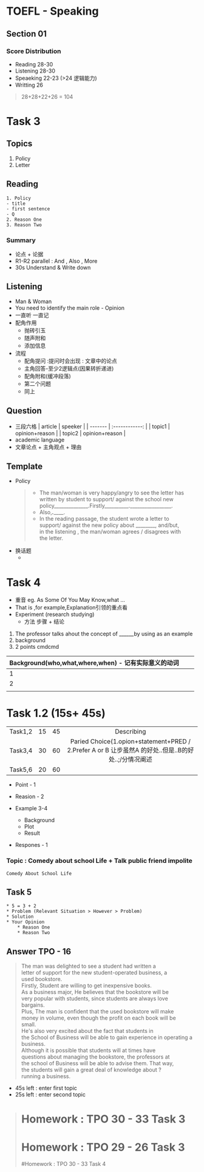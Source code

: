 TOEFL - Speaking
=====================
## Section 01
### Score Distribution
- Reading 28-30
- Listening 28-30 
- Speaeking 22-23 (>24 逻辑能力)
- Writting 26
>28+28+22+26 = 104

# Task 3
## Topics 
1. Policy
2. Letter
## Reading
    1. Policy 
    - title
    - first sentence
    - Q
    2. Reason One
    3. Reason Two
### Summary
- 论点 + 论据
- R1-R2 parallel : And , Also , More 
- 30s Understand & Write down

## Listening
- Man & Woman 
- You need to identify the main role - Opinion
- 一直听 一直记
- 配角作用
    - 抛砖引玉
    - 随声附和
    - 添加信息
- 流程
    - 配角提问 :提问时会出现 : 文章中的论点 
    - 主角回答-至少2逻辑点(因果转折递进) 
    - 配角附和(缓冲段落)
    - 第二个问题
    - 同上
## Question
- 三段六格
    | article |    speeker     |
    | ------- | :------------: |
    | topic1  | opinion+reason |
    | topic2  | opinion+reason |
- academic language
- 文章论点 + 主角观点 + 理由
## Template

- Policy
    >- The man/woman is very happy/angry to see the letter has  
    >   written by student to support/ against the school new   
    >   policy______________.Firstly__________._________________.  
    >- Also,_________._____________.  
    >- In the reading passage, the student wrote a letter to  
    >  support/ against the new policy about ________, and/but,   
    >  in the listening , the man/woman agrees / disagrees with  
    >  the letter.  
- 换话题
    -  ​

# Task 4

* 重音 eg. As Some Of You May Know,what ...
* That is ,for example,Explanation引领的重点看 
* Experiment (research studying)
  * 方法 步骤 + 结论

1. The professor talks ahout the concept of ______by using as an example
2. background
3. 2 points
cmdcmd




| Background(who,what,where,when) - 记有实际意义的动词 |      |      |
| ---------------------------------------- | ---- | ---- |
| 1                                        |      |      |
| 2                                        |      |      |
|                                          |      |      |



# Task 1.2 (15s+ 45s)

|         |      |      |                                          |
| :-----: | :--: | :--: | :--------------------------------------: |
| Task1,2 |  15  |  45  |                Describing                |
| Task3,4 |  30  |  60  | Paried Choice(1.opion+statement+PRED / 2.Prefer A or B 让步虽然A 的好处..但是..B的好处..;/分情况阐述 |
| Task5,6 |  20  |  60  |                                          |



*   Point - 1

*   Reasion - 2

*   Example 3-4

    *   Background 
    *   Plot 
    *   Result

*   Respones - 1

### Topic : Comedy about school Life + Talk public  friend impolite
	Comedy About School Life

## Task 5
	* 5 = 3 + 2
	* Problem (Relevant Situation > However > Problem)
	* Solution 
	* Your Opinion
		* Reason One
		* Reason Two

## Answer TPO - 16

>   The man was delighted to see a student had written a  
>   letter of support for the new student-operated business, a   
>   used bookstore.  
>   Firstly, Student are willing to get inexpensive books.  
>   As a business major, He believes that the bookstore will be   
>   very popular with students, since students are always love  
>   bargains.  
>   Plus, The man is confident that the used bookstore will make   
>   money in volume, even though the profit on each book will be  
>   small.   
>   He's also very excited about the fact that students in  
>   the School of Business will be able to gain experience in 
>   operating a business.  
>   Although it is possible that students will at times have  
>   questions about managing the bookstore, the professors at  
>   the school of Business will be able to advise them. That way,  
>   the students will gain a great deal of knowledge about ?  
>   running a business.  


- 45s left : enter first topic
- 25s left : enter second topic


> # Homework : TPO 30 - 33 Task 3
> # Homework : TPO 29 - 26 Task 3
> #Homework :  TPO 30 - 33 Task 4